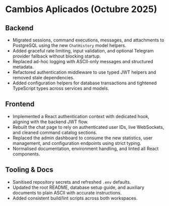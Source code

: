# Cambios Aplicados (Octubre 2025)

## Backend
- Migrated sessions, command executions, messages, and attachments to PostgreSQL using the new `ChatHistory` model helpers.
- Added graceful rate limiting, input validation, and optional Telegram provider fallback without blocking startup.
- Replaced ad-hoc logging with ASCII-only messages and structured metadata.
- Refactored authentication middleware to use typed JWT helpers and removed stale dependencies.
- Added configuration helpers for database transactions and tightened TypeScript types across services and models.

## Frontend
- Implemented a React authentication context with dedicated hook, aligning with the backend JWT flow.
- Rebuilt the chat page to rely on authenticated user IDs, live WebSockets, and cleaned command catalog sections.
- Replaced the admin dashboard to consume the new statistics, user management, and configuration endpoints using strict typing.
- Normalised documentation, environment handling, and linted all React components.

## Tooling & Docs
- Sanitised repository secrets and refreshed `.env` defaults.
- Updated the root README, database setup guide, and auxiliary documents to plain ASCII with accurate instructions.
- Added consistent build/lint scripts across both workspaces.

